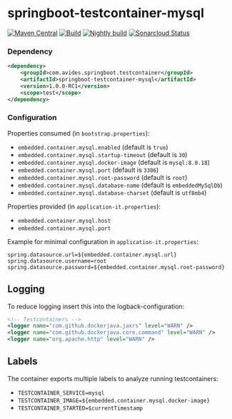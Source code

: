 # springboot-testcontainer-mysql

[![Maven Central](https://img.shields.io/maven-metadata/v/http/central.maven.org/maven2/com/avides/springboot/testcontainer/springboot-testcontainer-mysql/maven-metadata.xml.svg)](https://search.maven.org/#search%7Cgav%7C1%7Cg%3A%22com.avides.springboot.testcontainer%22%20AND%20a%3A%22springboot-testcontainer-mysql%22)
[![Build](https://github.com/springboot-testcontainer/springboot-testcontainer-mysql/workflows/release/badge.svg)](https://github.com/springboot-testcontainer/springboot-testcontainer-mysql/actions)
[![Nightly build](https://github.com/springboot-testcontainer/springboot-testcontainer-mysql/workflows/nightly/badge.svg)](https://github.com/springboot-testcontainer/springboot-testcontainer-mysql/actions)
[![Sonarcloud Status](https://sonarcloud.io/api/project_badges/measure?project=springboot-testcontainer_springboot-testcontainer-mysql&metric=alert_status)](https://sonarcloud.io/dashboard?id=springboot-testcontainer_springboot-testcontainer-mysql)

### Dependency
```xml
<dependency>
	<groupId>com.avides.springboot.testcontainer</groupId>
	<artifactId>springboot-testcontainer-mysql</artifactId>
	<version>1.0.0-RC1</version>
	<scope>test</scope>
</dependency>
```

### Configuration
Properties consumed (in `bootstrap.properties`):
- `embedded.container.mysql.enabled` (default is `true`)
- `embedded.container.mysql.startup-timeout` (default is `30`)
- `embedded.container.mysql.docker-image` (default is `mysql:8.0.18`)
- `embedded.container.mysql.port` (default is `3306`)
- `embedded.container.mysql.root-password` (default is `root`)
- `embedded.container.mysql.database-name` (default is `embeddedMySqlDb`)
- `embedded.container.mysql.database-charset` (default is `utf8mb4`)

Properties provided (in `application-it.properties`):
- `embedded.container.mysql.host`
- `embedded.container.mysql.port`

Example for minimal configuration in `application-it.properties`:
```
spring.datasource.url=${embedded.container.mysql.url}
spring.datasource.username=root
spring.datasource.password=${embedded.container.mysql.root-password}
```

## Logging
To reduce logging insert this into the logback-configuration:
```xml
<!-- Testcontainers -->
<logger name="com.github.dockerjava.jaxrs" level="WARN" />
<logger name="com.github.dockerjava.core.command" level="WARN" />
<logger name="org.apache.http" level="WARN" />
```

## Labels
The container exports multiple labels to analyze running testcontainers:
- `TESTCONTAINER_SERVICE=mysql`
- `TESTCONTAINER_IMAGE=${embedded.container.mysql.docker-image}`
- `TESTCONTAINER_STARTED=$currentTimestamp`

